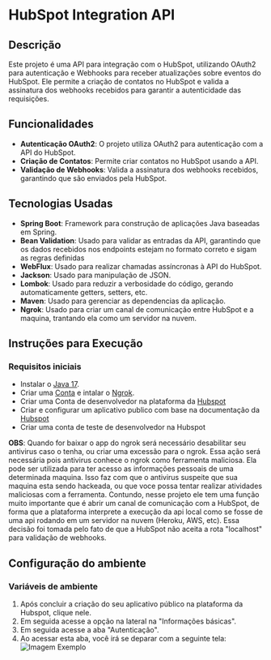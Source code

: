 # HubSpot Integration API

## Descrição

Este projeto é uma API para integração com o HubSpot, utilizando OAuth2 para autenticação e Webhooks para receber atualizações sobre eventos do HubSpot. Ele permite a criação de contatos no HubSpot e valida a assinatura dos webhooks recebidos para garantir a autenticidade das requisições.

## Funcionalidades

- **Autenticação OAuth2**: O projeto utiliza OAuth2 para autenticação com a API do HubSpot.
- **Criação de Contatos**: Permite criar contatos no HubSpot usando a API.
- **Validação de Webhooks**: Valida a assinatura dos webhooks recebidos, garantindo que são enviados pela HubSpot.

## Tecnologias Usadas

- **Spring Boot**: Framework para construção de aplicações Java baseadas em Spring.
- **Bean Validation**: Usado para validar as entradas da API, garantindo que os dados recebidos nos endpoints estejam no formato correto e sigam as regras definidas
- **WebFlux**: Usado para realizar chamadas assíncronas à API do HubSpot.
- **Jackson**: Usado para manipulação de JSON.
- **Lombok**: Usado para reduzir a verbosidade do código, gerando automaticamente getters, setters, etc.
- **Maven**: Usado para gerenciar as dependencias da aplicação.
- **Ngrok**: Usado para criar um canal de comunicação entre HubSpot e a maquina, trantando ela como um servidor na nuvem.

## Instruções para Execução

### Requisitos iniciais

- Instalar o [Java 17](https://adoptopenjdk.net/).
- Criar uma [Conta](https://ngrok.com/) e intalar o [Ngrok](https://ngrok.com/downloads/windows).
- Criar uma Conta de desenvolvedor na plataforma da [Hubspot](https://app.hubspot.com/login)
- Criar e configurar um aplicativo publico com base na documentação da [Hubspot]([https://app.hubspot.com/login](https://developers.hubspot.com/docs/guides/apps/public-apps/overview))
- Criar uma conta de teste de desenvolvedor na Hubspot

**OBS**: Quando for baixar o app do ngrok será necessário desabilitar seu antivirus caso o tenha, ou criar uma excessão para o ngrok. Essa ação será necessária pois antivirus conhece o ngrok como ferramenta maliciosa. Ela pode ser utilizada para ter acesso as informações pessoais de uma determinada maquina. Isso faz com que o antivirus suspeite que sua maquina esta sendo hackeada, ou que voce possa tentar realizar atividades maliciosas com a ferramenta. Contundo, nesse projeto ele tem uma função muito importante que é abrir um canal de comunicação com a HubSpot, de forma que a plataforma interprete a execução da api local como se fosse de uma api rodando em um servidor na nuvem (Heroku, AWS, etc). Essa decisão foi tomada pelo fato de que a HubSpot não aceita a rota "localhost" para validação de webhooks.

## Configuração do ambiente

### Variáveis de ambiente

1. Após concluir a criação do seu aplicativo público na plataforma da Hubspot, clique nele.
2. Em seguida acesse a opção na lateral na "Informações básicas".
3. Em seguida acesse a aba "Autenticação".
4. Ao acessar esta aba, você irá se deparar com a seguinte tela:
![Imagem Exemplo](imagens/img1.jpg)
